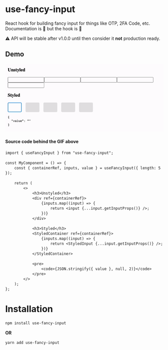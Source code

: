 # use-fancy-input

React hook for building fancy input for things like OTP, 2FA Code, etc. Documentation is 🚧 but the hook is 🚀

⚠️ API will be stable after v1.0.0 until then consider it **not** production ready.

## Demo

<img src="./demo.gif" />

#### Source code behind the GIF above

```tsx
import { useFancyInput } from "use-fancy-input";

const MyComponent = () => {
    const { containerRef, inputs, value } = useFancyInput({ length: 5 });

    return (
        <>
            <h3>Unstyled</h3>
            <div ref={containerRef}>
                {inputs.map((input) => {
                    return <input {...input.getInputProps()} />;
                })}
            </div>

            <h3>Styled</h3>
            <StyledContainer ref={containerRef}>
                {inputs.map((input) => {
                    return <StyledInput {...input.getInputProps()} />;
                })}
            </StyledContainer>

            <pre>
                <code>{JSON.stringify({ value }, null, 2)}</code>
            </pre>
        </>
    );
};
```

# Installation

```bash
npm install use-fancy-input
```

**OR**

```bash
yarn add use-fancy-input
```

